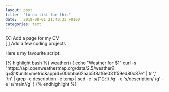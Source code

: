 ```yaml
---
layout: post
title:  "to do list for this"
date:   2019-08-01 21:40:33 +0100
categories: text
---
```


[X]  Add a page for my CV    
[ ]  Add a few coding projects   

Here's my favourite script:

{% highlight bash %}
weather() {
echo "Weather for $1"
curl -s "https://api.openweathermap.org/data/2.5/weather?q=$1&units=metric&appid=00bbba62aab5f8af6e031f59ed80c87e" | tr ',' '\n' | grep -e description -e temp | sed -e 's/[\"{}:]/ /g' -e 's/description/ /g' -e 's/main//g'
}
{% endhighlight %}
